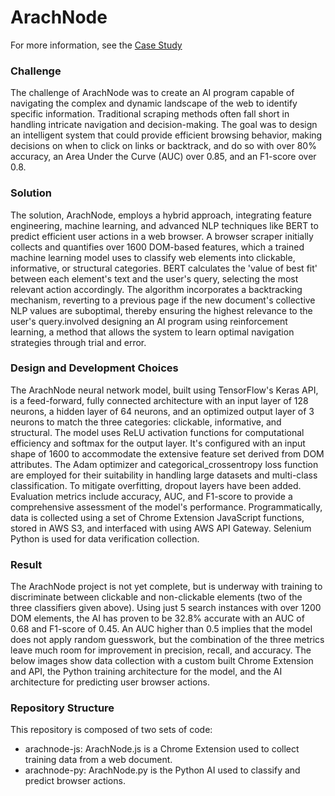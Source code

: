 # ArachNode

For more information, see the [Case Study](https://www.drebarrera.com/project/arachnode)

### Challenge

The challenge of ArachNode was to create an AI program capable of navigating the complex and dynamic landscape of the web to identify specific information. Traditional scraping methods often fall short in handling intricate navigation and decision-making. The goal was to design an intelligent system that could provide efficient browsing behavior, making decisions on when to click on links or backtrack, and do so with over 80% accuracy, an Area Under the Curve (AUC) over 0.85, and an F1-score over 0.8.

### Solution

The solution, ArachNode, employs a hybrid approach, integrating feature engineering, machine learning, and advanced NLP techniques like BERT to predict efficient user actions in a web browser. A browser scraper initially collects and quantifies over 1600 DOM-based features, which a trained machine learning model uses to classify web elements into clickable, informative, or structural categories. BERT calculates the 'value of best fit' between each element's text and the user's query, selecting the most relevant action accordingly. The algorithm incorporates a backtracking mechanism, reverting to a previous page if the new document's collective NLP values are suboptimal, thereby ensuring the highest relevance to the user's query.involved designing an AI program using reinforcement learning, a method that allows the system to learn optimal navigation strategies through trial and error.

### Design and Development Choices
The ArachNode neural network model, built using TensorFlow's Keras API, is a feed-forward, fully connected architecture with an input layer of 128 neurons, a hidden layer of 64 neurons, and an optimized output layer of 3 neurons to match the three categories: clickable, informative, and structural. The model uses ReLU activation functions for computational efficiency and softmax for the output layer. It's configured with an input shape of 1600 to accommodate the extensive feature set derived from DOM attributes. The Adam optimizer and categorical_crossentropy loss function are employed for their suitability in handling large datasets and multi-class classification. To mitigate overfitting, dropout layers have been added. Evaluation metrics include accuracy, AUC, and F1-score to provide a comprehensive assessment of the model's performance. Programmatically, data is collected using a set of Chrome Extension JavaScript functions, stored in AWS S3, and interfaced with using AWS API Gateway. Selenium Python is used for data verification collection.

### Result
The ArachNode project is not yet complete, but is underway with training to discriminate between clickable and non-clickable elements (two of the three classifiers given above). Using just 5 search instances with over 1200 DOM elements, the AI has proven to be 32.8% accurate with an AUC of 0.68 and F1-score of 0.45. An AUC higher than 0.5 implies that the model does not apply random guesswork, but the combination of the three metrics leave much room for improvement in precision, recall, and accuracy. The below images show data collection with a custom built Chrome Extension and API, the Python training architecture for the model, and the AI architecture for predicting user browser actions.

### Repository Structure
This repository is composed of two sets of code:
- arachnode-js: ArachNode.js is a Chrome Extension used to collect training data from a web document.
- arachnode-py: ArachNode.py is the Python AI used to classify and predict browser actions.
